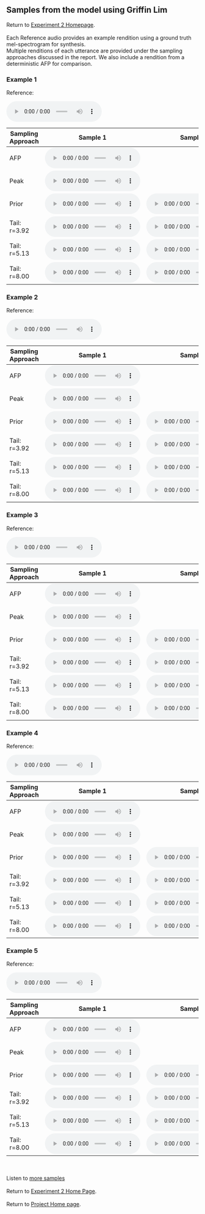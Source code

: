 <!-- exp 1a -->

## Samples from the model using Griffin Lim

Return to [Experiment 2 Homepage](https://ljlj9.github.io/mscproject/experiment_2_test.html).
<br><br>
Each Reference audio provides an example rendition using a ground truth mel-spectrogram for synthesis.
<br>
Multiple renditions of each utterance are provided under the sampling approaches discussed in the report.
We also include a rendition from a deterministic AFP for comparison.

### Example 1

Reference:          
<p><audio src="Experiment2/Example1/reference.wav" controls style="width: 250px;"></audio></p>

| Sampling Approach | Sample 1 | Sample 2 | Sample 3 | Sample 4 | Sample 5 |
| --- | --- | --- | --- | --- | --- |
| AFP | <audio src="afp_web_samples/Example1.wav" controls style="width: 250px;"></audio> | | | | |
| Peak  | <audio src="Experiment2/Example1/peak/sample_1.wav" controls style="width: 250px;"></audio> | | | | |
| Prior | <audio src="Experiment2/Example1/prior/sample_1.wav" controls style="width: 250px;"></audio> | <audio src="Experiment2/Example1/prior/sample_2.wav" controls style="width: 250px;"></audio> | <audio src="Experiment2/Example1/prior/sample_3.wav" controls style="width: 250px;"></audio> | <audio src="Experiment2/Example1/prior/sample_4.wav" controls style="width: 250px;"></audio> | <audio src="Experiment2/Example1/prior/sample_5.wav" controls style="width: 250px;"></audio> |
| Tail: r=3.92 | <audio src="Experiment2/Example1/tail392/sample_1.wav" controls style="width: 250px;"></audio> | <audio src="Experiment2/Example1/tail392/sample_2.wav" controls style="width: 250px;"></audio> | <audio src="Experiment2/Example1/tail392/sample_3.wav" controls style="width: 250px;"></audio> | <audio src="Experiment2/Example1/tail392/sample_4.wav" controls style="width: 250px;"></audio> | <audio src="Experiment2/Example1/tail392/sample_5.wav" controls style="width: 250px;"></audio> |
| Tail: r=5.13 | <audio src="Experiment2/Example1/tail513/sample_1.wav" controls style="width: 250px;"></audio> | <audio src="Experiment2/Example1/tail513/sample_2.wav" controls style="width: 250px;"></audio> | <audio src="Experiment2/Example1/tail513/sample_3.wav" controls style="width: 250px;"></audio> | <audio src="Experiment2/Example1/tail513/sample_4.wav" controls style="width: 250px;"></audio> | <audio src="Experiment2/Example1/tail513/sample_5.wav" controls style="width: 250px;"></audio> |
| Tail: r=8.00 | <audio src="Experiment2/Example1/tail8/sample_1.wav" controls style="width: 250px;"></audio> | <audio src="Experiment2/Example1/tail8/sample_2.wav" controls style="width: 250px;"></audio> | <audio src="Experiment2/Example1/tail8/sample_3.wav" controls style="width: 250px;"></audio> | <audio src="Experiment2/Example1/tail8/sample_4.wav" controls style="width: 250px;"></audio> | <audio src="Experiment2/Example1/tail8/sample_5.wav" controls style="width: 250px;"></audio> |

### Example 2

Reference:          
<p><audio src="Experiment2/Example2/reference.wav" controls style="width: 250px;"></audio></p>

| Sampling Approach | Sample 1 | Sample 2 | Sample 3 | Sample 4 | Sample 5 |
| --- | --- | --- | --- | --- | --- |
| AFP | <audio src="afp_web_samples/Example2.wav" controls style="width: 250px;"></audio> | | | | |
| Peak  | <audio src="Experiment2/Example2/peak/sample_1.wav" controls style="width: 250px;"></audio> | | | | |
| Prior | <audio src="Experiment2/Example2/prior/sample_1.wav" controls style="width: 250px;"></audio> | <audio src="Experiment2/Example2/prior/sample_2.wav" controls style="width: 250px;"></audio> | <audio src="Experiment2/Example2/prior/sample_3.wav" controls style="width: 250px;"></audio> | <audio src="Experiment2/Example2/prior/sample_4.wav" controls style="width: 250px;"></audio> | <audio src="Experiment2/Example2/prior/sample_5.wav" controls style="width: 250px;"></audio> |
| Tail: r=3.92 | <audio src="Experiment2/Example2/tail392/sample_1.wav" controls style="width: 250px;"></audio> | <audio src="Experiment2/Example2/tail392/sample_2.wav" controls style="width: 250px;"></audio> | <audio src="Experiment2/Example2/tail392/sample_3.wav" controls style="width: 250px;"></audio> | <audio src="Experiment2/Example2/tail392/sample_4.wav" controls style="width: 250px;"></audio> | <audio src="Experiment2/Example2/tail392/sample_5.wav" controls style="width: 250px;"></audio> |
| Tail: r=5.13 | <audio src="Experiment2/Example2/tail513/sample_1.wav" controls style="width: 250px;"></audio> | <audio src="Experiment2/Example2/tail513/sample_2.wav" controls style="width: 250px;"></audio> | <audio src="Experiment2/Example2/tail513/sample_3.wav" controls style="width: 250px;"></audio> | <audio src="Experiment2/Example2/tail513/sample_4.wav" controls style="width: 250px;"></audio> | <audio src="Experiment2/Example2/tail513/sample_5.wav" controls style="width: 250px;"></audio> |
| Tail: r=8.00 | <audio src="Experiment2/Example2/tail8/sample_1.wav" controls style="width: 250px;"></audio> | <audio src="Experiment2/Example2/tail8/sample_2.wav" controls style="width: 250px;"></audio> | <audio src="Experiment2/Example2/tail8/sample_3.wav" controls style="width: 250px;"></audio> | <audio src="Experiment2/Example2/tail8/sample_4.wav" controls style="width: 250px;"></audio> | <audio src="Experiment2/Example2/tail8/sample_5.wav" controls style="width: 250px;"></audio> |

### Example 3

Reference:          
<p><audio src="Experiment2/Example3/reference.wav" controls style="width: 250px;"></audio></p>

| Sampling Approach | Sample 1 | Sample 2 | Sample 3 | Sample 4 | Sample 5 |
| --- | --- | --- | --- | --- | --- |
| AFP | <audio src="afp_web_samples/Example3.wav" controls style="width: 250px;"></audio> | | | | |
| Peak  | <audio src="Experiment2/Example3/peak/sample_1.wav" controls style="width: 250px;"></audio> | | | | |
| Prior | <audio src="Experiment2/Example3/prior/sample_1.wav" controls style="width: 250px;"></audio> | <audio src="Experiment2/Example3/prior/sample_2.wav" controls style="width: 250px;"></audio> | <audio src="Experiment2/Example3/prior/sample_3.wav" controls style="width: 250px;"></audio> | <audio src="Experiment2/Example3/prior/sample_4.wav" controls style="width: 250px;"></audio> | <audio src="Experiment2/Example3/prior/sample_5.wav" controls style="width: 250px;"></audio> |
| Tail: r=3.92 | <audio src="Experiment2/Example3/tail392/sample_1.wav" controls style="width: 250px;"></audio> | <audio src="Experiment2/Example3/tail392/sample_2.wav" controls style="width: 250px;"></audio> | <audio src="Experiment2/Example3/tail392/sample_3.wav" controls style="width: 250px;"></audio> | <audio src="Experiment2/Example3/tail392/sample_4.wav" controls style="width: 250px;"></audio> | <audio src="Experiment2/Example3/tail392/sample_5.wav" controls style="width: 250px;"></audio> |
| Tail: r=5.13 | <audio src="Experiment2/Example3/tail513/sample_1.wav" controls style="width: 250px;"></audio> | <audio src="Experiment2/Example3/tail513/sample_2.wav" controls style="width: 250px;"></audio> | <audio src="Experiment2/Example3/tail513/sample_3.wav" controls style="width: 250px;"></audio> | <audio src="Experiment2/Example3/tail513/sample_4.wav" controls style="width: 250px;"></audio> | <audio src="Experiment2/Example3/tail513/sample_5.wav" controls style="width: 250px;"></audio> |
| Tail: r=8.00 | <audio src="Experiment2/Example3/tail8/sample_1.wav" controls style="width: 250px;"></audio> | <audio src="Experiment2/Example3/tail8/sample_2.wav" controls style="width: 250px;"></audio> | <audio src="Experiment2/Example3/tail8/sample_3.wav" controls style="width: 250px;"></audio> | <audio src="Experiment2/Example3/tail8/sample_4.wav" controls style="width: 250px;"></audio> | <audio src="Experiment2/Example3/tail8/sample_5.wav" controls style="width: 250px;"></audio> |

### Example 4

Reference:          
<p><audio src="Experiment2/Example4/reference.wav" controls style="width: 250px;"></audio></p>

| Sampling Approach | Sample 1 | Sample 2 | Sample 3 | Sample 4 | Sample 5 |
| --- | --- | --- | --- | --- | --- |
| AFP | <audio src="afp_web_samples/Example4.wav" controls style="width: 250px;"></audio> | | | | |
| Peak  | <audio src="Experiment2/Example4/peak/sample_1.wav" controls style="width: 250px;"></audio> | | | | |
| Prior | <audio src="Experiment2/Example4/prior/sample_1.wav" controls style="width: 250px;"></audio> | <audio src="Experiment2/Example4/prior/sample_2.wav" controls style="width: 250px;"></audio> | <audio src="Experiment2/Example4/prior/sample_3.wav" controls style="width: 250px;"></audio> | <audio src="Experiment2/Example4/prior/sample_4.wav" controls style="width: 250px;"></audio> | <audio src="Experiment2/Example4/prior/sample_5.wav" controls style="width: 250px;"></audio> |
| Tail: r=3.92 | <audio src="Experiment2/Example4/tail392/sample_1.wav" controls style="width: 250px;"></audio> | <audio src="Experiment2/Example4/tail392/sample_2.wav" controls style="width: 250px;"></audio> | <audio src="Experiment2/Example4/tail392/sample_3.wav" controls style="width: 250px;"></audio> | <audio src="Experiment2/Example4/tail392/sample_4.wav" controls style="width: 250px;"></audio> | <audio src="Experiment2/Example4/tail392/sample_5.wav" controls style="width: 250px;"></audio> |
| Tail: r=5.13 | <audio src="Experiment2/Example4/tail513/sample_1.wav" controls style="width: 250px;"></audio> | <audio src="Experiment2/Example4/tail513/sample_2.wav" controls style="width: 250px;"></audio> | <audio src="Experiment2/Example4/tail513/sample_3.wav" controls style="width: 250px;"></audio> | <audio src="Experiment2/Example4/tail513/sample_4.wav" controls style="width: 250px;"></audio> | <audio src="Experiment2/Example4/tail513/sample_5.wav" controls style="width: 250px;"></audio> |
| Tail: r=8.00 | <audio src="Experiment2/Example4/tail8/sample_1.wav" controls style="width: 250px;"></audio> | <audio src="Experiment2/Example4/tail8/sample_2.wav" controls style="width: 250px;"></audio> | <audio src="Experiment2/Example4/tail8/sample_3.wav" controls style="width: 250px;"></audio> | <audio src="Experiment2/Example4/tail8/sample_4.wav" controls style="width: 250px;"></audio> | <audio src="Experiment2/Example4/tail8/sample_5.wav" controls style="width: 250px;"></audio> |

### Example 5

Reference:          
<p><audio src="Experiment2/Example5/reference.wav" controls style="width: 250px;"></audio></p>

| Sampling Approach | Sample 1 | Sample 2 | Sample 3 | Sample 4 | Sample 5 |
| --- | --- | --- | --- | --- | --- |
| AFP | <audio src="afp_web_samples/Example5.wav" controls style="width: 250px;"></audio> | | | | |
| Peak  | <audio src="Experiment2/Example5/peak/sample_1.wav" controls style="width: 250px;"></audio> | | | | |
| Prior | <audio src="Experiment2/Example5/prior/sample_1.wav" controls style="width: 250px;"></audio> | <audio src="Experiment2/Example5/prior/sample_2.wav" controls style="width: 250px;"></audio> | <audio src="Experiment2/Example5/prior/sample_3.wav" controls style="width: 250px;"></audio> | <audio src="Experiment2/Example5/prior/sample_4.wav" controls style="width: 250px;"></audio> | <audio src="Experiment2/Example5/prior/sample_5.wav" controls style="width: 250px;"></audio> |
| Tail: r=3.92 | <audio src="Experiment2/Example5/tail392/sample_1.wav" controls style="width: 250px;"></audio> | <audio src="Experiment2/Example5/tail392/sample_2.wav" controls style="width: 250px;"></audio> | <audio src="Experiment2/Example5/tail392/sample_3.wav" controls style="width: 250px;"></audio> | <audio src="Experiment2/Example5/tail392/sample_4.wav" controls style="width: 250px;"></audio> | <audio src="Experiment2/Example5/tail392/sample_5.wav" controls style="width: 250px;"></audio> |
| Tail: r=5.13 | <audio src="Experiment2/Example5/tail513/sample_1.wav" controls style="width: 250px;"></audio> | <audio src="Experiment2/Example5/tail513/sample_2.wav" controls style="width: 250px;"></audio> | <audio src="Experiment2/Example5/tail513/sample_3.wav" controls style="width: 250px;"></audio> | <audio src="Experiment2/Example5/tail513/sample_4.wav" controls style="width: 250px;"></audio> | <audio src="Experiment2/Example5/tail513/sample_5.wav" controls style="width: 250px;"></audio> |
| Tail: r=8.00 | <audio src="Experiment2/Example5/tail8/sample_1.wav" controls style="width: 250px;"></audio> | <audio src="Experiment2/Example5/tail8/sample_2.wav" controls style="width: 250px;"></audio> | <audio src="Experiment2/Example5/tail8/sample_3.wav" controls style="width: 250px;"></audio> | <audio src="Experiment2/Example5/tail8/sample_4.wav" controls style="width: 250px;"></audio> | <audio src="Experiment2/Example5/tail8/sample_5.wav" controls style="width: 250px;"></audio> |

<br><br>
Listen to [more samples](https://ljlj9.github.io/mscproject/experiment_2_ii.html)
<br><br>
Return to [Experiment 2 Home Page](https://ljlj9.github.io/mscproject/experiment_2_test.html).
<br><br>
Return to [Project Home page](https://ljlj9.github.io/mscproject/index.html).
